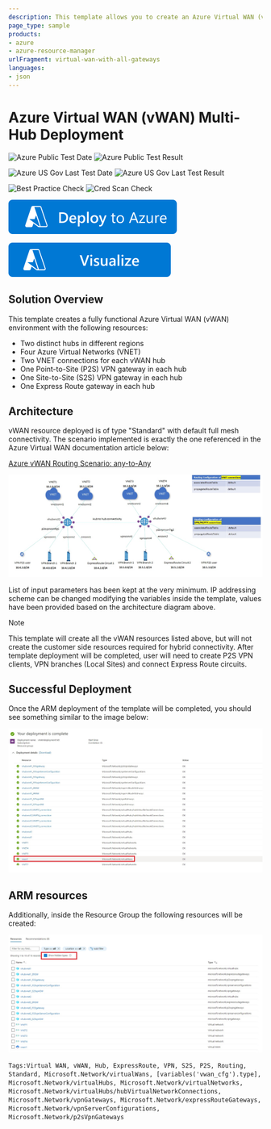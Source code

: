 ```yaml
---
description: This template allows you to create an Azure Virtual WAN (vWAN) multi-hub deployment including all gateways and VNET connections.
page_type: sample
products:
- azure
- azure-resource-manager
urlFragment: virtual-wan-with-all-gateways
languages:
- json
---
```

# Azure Virtual WAN (vWAN) Multi-Hub Deployment

![Azure Public Test Date](https://azurequickstartsservice.blob.core.windows.net/badges/quickstarts/microsoft.network/virtual-wan-with-all-gateways/PublicLastTestDate.svg)
![Azure Public Test Result](https://azurequickstartsservice.blob.core.windows.net/badges/quickstarts/microsoft.network/virtual-wan-with-all-gateways/PublicDeployment.svg)

![Azure US Gov Last Test Date](https://azurequickstartsservice.blob.core.windows.net/badges/quickstarts/microsoft.network/virtual-wan-with-all-gateways/FairfaxLastTestDate.svg)
![Azure US Gov Last Test Result](https://azurequickstartsservice.blob.core.windows.net/badges/quickstarts/microsoft.network/virtual-wan-with-all-gateways/FairfaxDeployment.svg)

![Best Practice Check](https://azurequickstartsservice.blob.core.windows.net/badges/quickstarts/microsoft.network/virtual-wan-with-all-gateways/BestPracticeResult.svg)
![Cred Scan Check](https://azurequickstartsservice.blob.core.windows.net/badges/quickstarts/microsoft.network/virtual-wan-with-all-gateways/CredScanResult.svg)

[![Deploy To Azure](https://raw.githubusercontent.com/Azure/azure-quickstart-templates/master/1-CONTRIBUTION-GUIDE/images/deploytoazure.svg?sanitize=true)](https://portal.azure.com/#create/Microsoft.Template/uri/https%3A%2F%2Fraw.githubusercontent.com%2FAzure%2Fazure-quickstart-templates%2Fmaster%2Fquickstarts%2Fmicrosoft.network%2Fvirtual-wan-with-all-gateways%2Fazuredeploy.json)

[![Visualize](https://raw.githubusercontent.com/Azure/azure-quickstart-templates/master/1-CONTRIBUTION-GUIDE/images/visualizebutton.svg?sanitize=true)](http://armviz.io/#/?load=https%3A%2F%2Fraw.githubusercontent.com%2FAzure%2Fazure-quickstart-templates%2Fmaster%2Fquickstarts%2Fmicrosoft.network%2Fvirtual-wan-with-all-gateways%2Fazuredeploy.json)

## Solution Overview

This template creates a fully functional Azure Virtual WAN (vWAN) environment with the following resources:

- Two distinct hubs in different regions
- Four Azure Virtual Networks (VNET)
- Two VNET connections for each vWAN hub
- One Point-to-Site (P2S) VPN gateway in each hub
- One Site-to-Site (S2S) VPN gateway in each hub
- One Express Route gateway in each hub

## Architecture

vWAN resource deployed is of type "Standard" with default full mesh connectivity.
The scenario implemented is exactly the one referenced in the Azure Virtual WAN documentation article below:

[Azure vWAN Routing Scenario: any-to-Any](https://learn.microsoft.com/azure/virtual-wan/scenario-any-to-any)

![Figure 1](images/azurevirtualwanarchitecturefigure1.jpg)

List of input parameters has been kept at the very minimum.
IP addressing scheme can be changed modifying the variables inside the template, values have been provided based on the architecture diagram above.

> [!NOTE]
> This template will create all the vWAN resources listed above, but will not create the customer side resources required for hybrid connectivity. After template deployment will be completed, user will need to create P2S VPN clients, VPN branches (Local Sites) and connect Express Route circuits.

## Successful Deployment

Once the ARM deployment of the template will be completed, you should see something similar to the image below:

![Figure 3](images/deploymentcompleteinazureportal.jpg)

## ARM resources

Additionally, inside the Resource Group the following resources will be created:

![Figure 4](images/vwanresourcesinazureportal.jpg)

`Tags:Virtual WAN, vWAN, Hub, ExpressRoute, VPN, S2S, P2S, Routing, Standard, Microsoft.Network/virtualWans, [variables('vwan_cfg').type], Microsoft.Network/virtualHubs, Microsoft.Network/virtualNetworks, Microsoft.Network/virtualHubs/hubVirtualNetworkConnections, Microsoft.Network/vpnGateways, Microsoft.Network/expressRouteGateways, Microsoft.Network/vpnServerConfigurations, Microsoft.Network/p2sVpnGateways`
